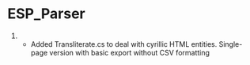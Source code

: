 # ESP_Parser
1. - Added Transliterate.cs to deal with cyrillic HTML entities. Single-page version with basic export without CSV formatting
